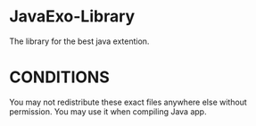 # JavaExo-Library
The library for the best java extention.

# CONDITIONS
You may not redistribute these exact files anywhere else without permission. You may use it when compiling Java app.
